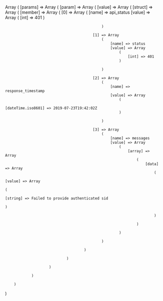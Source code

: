 Array
(
    [params] => Array
        (
            [param] => Array
                (
                    [value] => Array
                        (
                            [struct] => Array
                                (
                                    [member] => Array
                                        (
                                            [0] => Array
                                                (
                                                    [name] => api_status
                                                    [value] => Array
                                                        (
                                                            [int] => 401
                                                        )

                                                )

                                            [1] => Array
                                                (
                                                    [name] => status
                                                    [value] => Array
                                                        (
                                                            [int] => 401
                                                        )

                                                )

                                            [2] => Array
                                                (
                                                    [name] => response_timestamp
                                                    [value] => Array
                                                        (
                                                            [dateTime.iso8601] => 2019-07-23T19:42:02Z
                                                        )

                                                )

                                            [3] => Array
                                                (
                                                    [name] => messages
                                                    [value] => Array
                                                        (
                                                            [array] => Array
                                                                (
                                                                    [data] => Array
                                                                        (
                                                                            [value] => Array
                                                                                (
                                                                                    [string] => Failed to provide authenticated sid
                                                                                )

                                                                        )

                                                                )

                                                        )

                                                )

                                        )

                                )

                        )

                )

        )

)